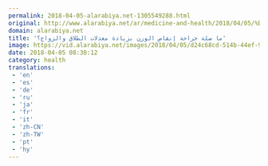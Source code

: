 ```yaml
---
permalink: 2018-04-05-alarabiya.net-1305549288.html
original: http://www.alarabiya.net/ar/medicine-and-health/2018/04/05/%D9%85%D8%A7-%D8%B5%D9%84%D8%A9-%D8%AC%D8%B1%D8%A7%D8%AD%D8%A9-%D8%A5%D9%86%D9%82%D8%A7%D8%B5-%D8%A7%D9%84%D9%88%D8%B2%D9%86-%D8%A8%D8%B2%D9%8A%D8%A7%D8%AF%D8%A9-%D9%85%D8%B9%D8%AF%D9%84%D8%A7%D8%AA-%D8%A7%D9%84%D8%B7%D9%84%D8%A7%D9%82-%D9%88%D8%A7%D9%84%D8%B2%D9%88%D8%A7%D8%AC%D8%9F.html
domain: alarabiya.net
title: 'ما صلة جراحة إنقاص الوزن بزيادة معدلات الطلاق والزواج؟'
image: https://vid.alarabiya.net/images/2018/04/05/d24c68cd-514b-44ef-981f-07b246d82a8f/d24c68cd-514b-44ef-981f-07b246d82a8f_16x9_600x338.jpg
date: 2018-04-05 08:30:12
category: health
translations: 
 - 'en'
 - 'es'
 - 'de'
 - 'ru'
 - 'ja'
 - 'fr'
 - 'it'
 - 'zh-CN'
 - 'zh-TW'
 - 'pt'
 - 'hy'
---
```


